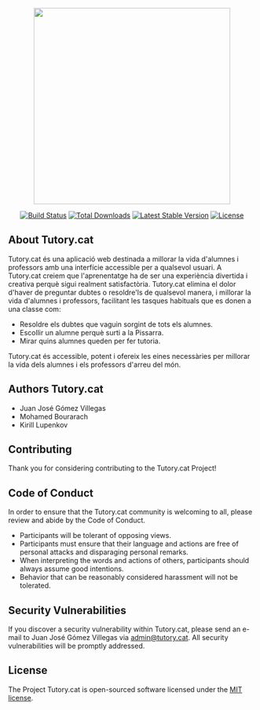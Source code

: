 <p align="center"><a href="http://tutory.cat/" target="_blank"><img src="https://i.ibb.co/QnxXzXj/Copia-de-Tutory-cat-1.png" width="400"></a></p>

<p align="center">
<a href="https://travis-ci.org/laravel/framework"><img src="https://travis-ci.org/laravel/framework.svg" alt="Build Status"></a>
<a href="https://packagist.org/packages/laravel/framework"><img src="https://img.shields.io/packagist/dt/laravel/framework" alt="Total Downloads"></a>
<a href="https://packagist.org/packages/laravel/framework"><img src="https://img.shields.io/packagist/v/laravel/framework" alt="Latest Stable Version"></a>
<a href="https://packagist.org/packages/laravel/framework"><img src="https://img.shields.io/packagist/l/laravel/framework" alt="License"></a>
</p>

## About Tutory.cat

Tutory.cat és una aplicació web destinada a millorar la vida d'alumnes i professors amb una interfície accessible per a qualsevol usuari. A Tutory.cat creiem que l'aprenentatge ha de ser una experiència divertida i creativa perquè sigui realment satisfactòria. Tutory.cat elimina el dolor d'haver de preguntar dubtes o resoldre'ls de qualsevol manera, i millorar la vida d'alumnes i professors, facilitant les tasques habituals que es donen a una classe com:

- Resoldre els dubtes que vaguin sorgint de tots els alumnes.
- Escollir un alumne perquè surti a la Pissarra.
- Mirar quins alumnes queden per fer tutoria.

Tutory.cat és accessible, potent i ofereix les eines necessàries per millorar la vida dels alumnes i els professors d'arreu del món.

## Authors Tutory.cat

- Juan José Gómez Villegas
- Mohamed Bourarach
- Kirill Lupenkov

## Contributing

Thank you for considering contributing to the Tutory.cat Project!

## Code of Conduct

In order to ensure that the Tutory.cat community is welcoming to all, please review and abide by the Code of Conduct.

- Participants will be tolerant of opposing views.
- Participants must ensure that their language and actions are free of personal attacks and disparaging personal remarks.
- When interpreting the words and actions of others, participants should always assume good intentions.
- Behavior that can be reasonably considered harassment will not be tolerated.

## Security Vulnerabilities

If you discover a security vulnerability within Tutory.cat, please send an e-mail to Juan José Gómez Villegas via [admin@tutory.cat](mailto:admin@tutory.cat). All security vulnerabilities will be promptly addressed.

## License

The Project Tutory.cat is open-sourced software licensed under the [MIT license](https://opensource.org/licenses/MIT).
